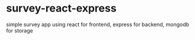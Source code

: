 # survey-react-express
simple survey app using react for frontend, express for backend, mongodb for storage

